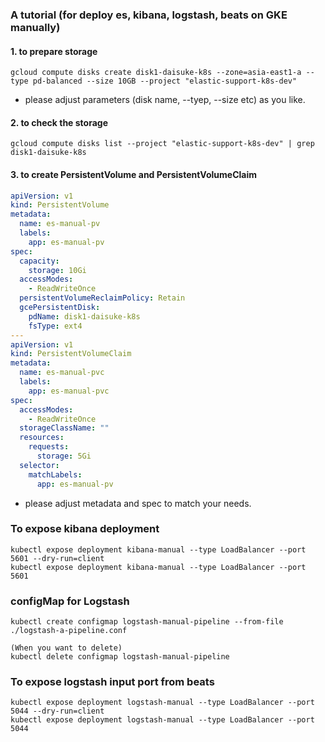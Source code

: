 ### A tutorial (for deploy es, kibana, logstash, beats on GKE manually)

#### 1. to prepare storage
```commandline
gcloud compute disks create disk1-daisuke-k8s --zone=asia-east1-a --type pd-balanced --size 10GB --project "elastic-support-k8s-dev"
```
* please adjust parameters (disk name, --tyep, --size etc) as you like.

#### 2. to check the storage
```commandline
gcloud compute disks list --project "elastic-support-k8s-dev" | grep disk1-daisuke-k8s
```

#### 3. to create PersistentVolume and PersistentVolumeClaim

```yaml
apiVersion: v1
kind: PersistentVolume
metadata:
  name: es-manual-pv
  labels:
    app: es-manual-pv
spec:
  capacity:
    storage: 10Gi
  accessModes:
    - ReadWriteOnce
  persistentVolumeReclaimPolicy: Retain
  gcePersistentDisk:
    pdName: disk1-daisuke-k8s
    fsType: ext4
---
apiVersion: v1
kind: PersistentVolumeClaim
metadata:
  name: es-manual-pvc
  labels:
    app: es-manual-pvc
spec:
  accessModes:
    - ReadWriteOnce
  storageClassName: ""
  resources:
    requests:
      storage: 5Gi
  selector:
    matchLabels:
      app: es-manual-pv
```
* please adjust metadata and spec to match your needs.



### To expose kibana deployment

```commandline
kubectl expose deployment kibana-manual --type LoadBalancer --port 5601 --dry-run=client
kubectl expose deployment kibana-manual --type LoadBalancer --port 5601
```

### configMap for Logstash

```commandline
kubectl create configmap logstash-manual-pipeline --from-file ./logstash-a-pipeline.conf

(When you want to delete)
kubectl delete configmap logstash-manual-pipeline
```

### To expose logstash input port from beats
```commandline
kubectl expose deployment logstash-manual --type LoadBalancer --port 5044 --dry-run=client
kubectl expose deployment logstash-manual --type LoadBalancer --port 5044
```
